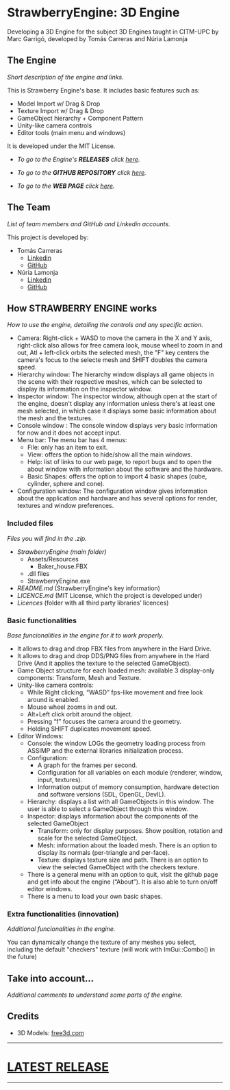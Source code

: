 # StrawberryEngine: 3D Engine
Developing a 3D Engine for the subject 3D Engines taught in CITM-UPC by Marc Garrigó, developed by Tomás Carreras and Núria Lamonja




## The Engine
_Short description of the engine and links._

This is Strawberry Engine's base. It includes basic features such as:

- Model Import w/ Drag & Drop
- Texture Import w/ Drag & Drop
- GameObject hierarchy + Component Pattern
- Unity-like camera controls
- Editor tools (main menu and windows)

It is developed under the MIT License.

- _To go to the Engine's **RELEASES** click [here](https://github.com/Needlesslord/StrawberryEngine/releases)._

- _To go to the **GITHUB REPOSITORY** click [here](https://github.com/Needlesslord/StrawberryEngine)._

- _To go to the **WEB PAGE** click [here](https://needlesslord.github.io/StrawberryEngine/)._




## The Team
_List of team members and GitHub and Linkedin accounts._

This project is developed by:

- Tomás Carreras 
	+ [Linkedin](https://www.linkedin.com/in/tom%C3%A1s-carreras-a96a99177/) 
	+ [GitHub](https://github.com/tomascarreras1000)
- Núria Lamonja 
	+ [Linkedin](https://www.linkedin.com/in/needlesslord/) 
	+ [GitHub](https://github.com/Needlesslord)




## How **STRAWBERRY ENGINE** works
_How to use the engine, detailing the controls and any specific action._

- Camera: Right-click + WASD to move the camera in the X and Y axis, right-click also allows for free camera look, mouse wheel to zoom in and out, Atl + left-click orbits the selected mesh, the "F" key centers the camera's focus to the selecte mesh and SHIFT doubles the camera speed.
- Hierarchy window: The hierarchy window displays all game objects in the scene with their respective meshes, which can be selected to display its information on the inspector window.
- Inspector window: The inspector window, although open at the start of the engine, doesn't display any information unless there's at least one mesh selected, in which case it displays some basic information about the mesh and the textures.
- Console window : The console window displays very basic information for now and it does not accept input.
- Menu bar: The menu bar has 4 menus:
	- File: only has an item to exit.
	- View: offers the option to hide/show all the main windows.
	- Help: list of links to our web page, to report bugs and to open the about window with information about the software and the hardware.
	- Basic Shapes: offers the option to import 4 basic shapes (cube, cylinder, sphere and cone).
- Configuration window: The configuration window gives information about the application and hardware and has several options for render, textures and window preferences.


### Included files
_Files you will find in the .zip._

- *StrawberryEngine (main folder)*
	- Assets/Resources
		+ Baker_house.FBX
	- .dll files
	- StrawberryEngine.exe
- *README.md* (StrawberryEngine's key information)
- *LICENCE.md* (MIT License, which the project is developed under)
- *Licences* (folder with all third party libraries’ licences)




### Basic functionalities
_Base funcionalities in the engine for it to work properly._

- It allows to drag and drop FBX files from anywhere in the Hard Drive.
- It allows to drag and drop DDS/PNG files from anywhere in the Hard Drive (And it applies the texture to the selected GameObject).
- Game Object structure for each loaded mesh: available 3 display-only components: Transform, Mesh and Texture. 
- Unity-like camera controls:
	+ While Right clicking, “WASD” fps-like movement and free look around is enabled.
	+ Mouse wheel zooms in and out.
	+ Alt+Left click orbit around the object.
	+ Pressing “f” focuses the camera around the geometry.
	+ Holding SHIFT duplicates movement speed.
- Editor Windows:
	+ Console: the window LOGs the geometry loading process from ASSIMP and the external libraries initialization process.
	+ Configuration:
		- A graph for the frames per second.
		- Configuration for all variables on each module (renderer, window, input, textures).
		- Information output of memory consumption, hardware detection and software versions (SDL, OpenGL, DevIL).
	+ Hierarchy: displays a list with all GameObjects in this window. The user is able to select a GameObject through this window.
	+ Inspector: displays information about the components of the selected GameObject
		- Transform: only for display purposes. Show position, rotation and scale for the selected GameObject.
		- Mesh: information about the loaded mesh. There is an option to display its normals (per-triangle and per-face).
		- Texture: displays texture size and path. There is an option to view the selected GameObject with the checkers texture.
	+ There is a general menu with an option to quit, visit the github page and get info about the engine (“About”). It is also able to turn on/off editor windows.
	+ There is a menu to load your own basic shapes.




### Extra functionalities (innovation)
_Additional funcionalities in the engine._

You can dynamically change the texture of any meshes you select, including the default "checkers" texture (will work with ImGui::Combo() in the future)




## Take into account...
_Additional comments to understand some parts of the engine._


## Credits 

- 3D Models: [free3d.com](https://free3d.com/3d-models/fbx-textures)


***

# [LATEST RELEASE](https://github.com/Needlesslord/StrawberryEngine/releases/tag/v0.5)

***


